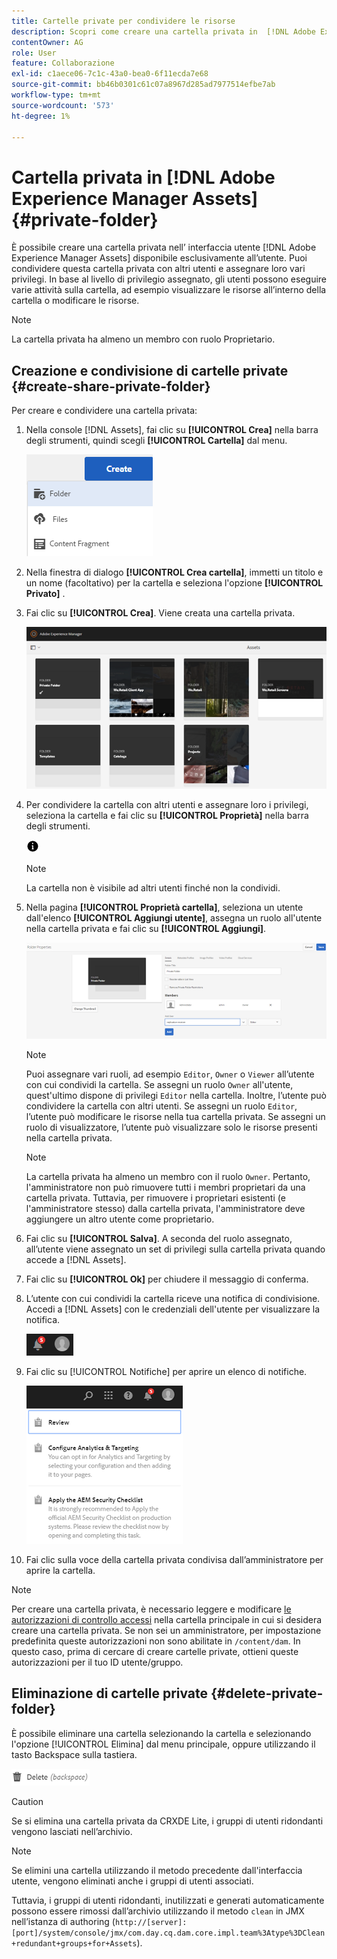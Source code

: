 ```yaml
---
title: Cartelle private per condividere le risorse
description: Scopri come creare una cartella privata in  [!DNL Adobe Experience Manager Assets] e condividerla con altri utenti e assegnare loro vari privilegi.
contentOwner: AG
role: User
feature: Collaborazione
exl-id: c1aece06-7c1c-43a0-bea0-6f11ecda7e68
source-git-commit: bb46b0301c61c07a8967d285ad7977514efbe7ab
workflow-type: tm+mt
source-wordcount: '573'
ht-degree: 1%

---
```


# Cartella privata in [!DNL Adobe Experience Manager Assets] {#private-folder}

È possibile creare una cartella privata nell’ interfaccia utente [!DNL Adobe Experience Manager Assets] disponibile esclusivamente all’utente. Puoi condividere questa cartella privata con altri utenti e assegnare loro vari privilegi. In base al livello di privilegio assegnato, gli utenti possono eseguire varie attività sulla cartella, ad esempio visualizzare le risorse all’interno della cartella o modificare le risorse.

>[!NOTE]
>
>La cartella privata ha almeno un membro con ruolo Proprietario.

## Creazione e condivisione di cartelle private {#create-share-private-folder}

Per creare e condividere una cartella privata:

1. Nella console [!DNL Assets], fai clic su **[!UICONTROL Crea]** nella barra degli strumenti, quindi scegli **[!UICONTROL Cartella]** dal menu.

   ![Crea cartella risorse](assets/Create-folder.png)

1. Nella finestra di dialogo **[!UICONTROL Crea cartella]**, immetti un titolo e un nome (facoltativo) per la cartella e seleziona l&#39;opzione **[!UICONTROL Privato]** .

1. Fai clic su **[!UICONTROL Crea]**. Viene creata una cartella privata.

   ![chlimage_1-413](assets/chlimage_1-413.png)

1. Per condividere la cartella con altri utenti e assegnare loro i privilegi, seleziona la cartella e fai clic su **[!UICONTROL Proprietà]** nella barra degli strumenti.

   ![opzione info](assets/do-not-localize/info-circle-icon.png)

   >[!NOTE]
   >
   >La cartella non è visibile ad altri utenti finché non la condividi.

1. Nella pagina **[!UICONTROL Proprietà cartella]**, seleziona un utente dall&#39;elenco **[!UICONTROL Aggiungi utente]**, assegna un ruolo all&#39;utente nella cartella privata e fai clic su **[!UICONTROL Aggiungi]**.

   ![chlimage_1-415](assets/chlimage_1-415.png)

   >[!NOTE]
   >
   >Puoi assegnare vari ruoli, ad esempio `Editor`, `Owner` o `Viewer` all’utente con cui condividi la cartella. Se assegni un ruolo `Owner` all&#39;utente, quest&#39;ultimo dispone di privilegi `Editor` nella cartella. Inoltre, l’utente può condividere la cartella con altri utenti. Se assegni un ruolo `Editor`, l’utente può modificare le risorse nella tua cartella privata. Se assegni un ruolo di visualizzatore, l’utente può visualizzare solo le risorse presenti nella cartella privata.

   >[!NOTE]
   >
   >La cartella privata ha almeno un membro con il ruolo `Owner`. Pertanto, l&#39;amministratore non può rimuovere tutti i membri proprietari da una cartella privata. Tuttavia, per rimuovere i proprietari esistenti (e l&#39;amministratore stesso) dalla cartella privata, l&#39;amministratore deve aggiungere un altro utente come proprietario.

1. Fai clic su **[!UICONTROL Salva]**. A seconda del ruolo assegnato, all’utente viene assegnato un set di privilegi sulla cartella privata quando accede a [!DNL Assets].
1. Fai clic su **[!UICONTROL Ok]** per chiudere il messaggio di conferma.
1. L’utente con cui condividi la cartella riceve una notifica di condivisione. Accedi a [!DNL Assets] con le credenziali dell&#39;utente per visualizzare la notifica.

   ![chlimage_1-416](assets/chlimage_1-416.png)

1. Fai clic su [!UICONTROL Notifiche] per aprire un elenco di notifiche.

   ![Elenco delle notifiche](assets/Assets-Notification.png)

1. Fai clic sulla voce della cartella privata condivisa dall’amministratore per aprire la cartella.

>[!NOTE]
>
>Per creare una cartella privata, è necessario leggere e modificare [le autorizzazioni di controllo accessi](/help/sites-administering/security.md#permissions-in-aem) nella cartella principale in cui si desidera creare una cartella privata. Se non sei un amministratore, per impostazione predefinita queste autorizzazioni non sono abilitate in `/content/dam`. In questo caso, prima di cercare di creare cartelle private, ottieni queste autorizzazioni per il tuo ID utente/gruppo.

## Eliminazione di cartelle private {#delete-private-folder}

È possibile eliminare una cartella selezionando la cartella e selezionando l&#39;opzione [!UICONTROL Elimina] dal menu principale, oppure utilizzando il tasto Backspace sulla tastiera.

![opzione elimina nel menu principale](assets/delete-option.png)

>[!CAUTION]
>
>Se si elimina una cartella privata da CRXDE Lite, i gruppi di utenti ridondanti vengono lasciati nell’archivio.

>[!NOTE]
>
>Se elimini una cartella utilizzando il metodo precedente dall&#39;interfaccia utente, vengono eliminati anche i gruppi di utenti associati.
>
>Tuttavia, i gruppi di utenti ridondanti, inutilizzati e generati automaticamente possono essere rimossi dall’archivio utilizzando il metodo `clean` in JMX nell’istanza di authoring (`http://[server]:[port]/system/console/jmx/com.day.cq.dam.core.impl.team%3Atype%3DClean+redundant+groups+for+Assets`).
